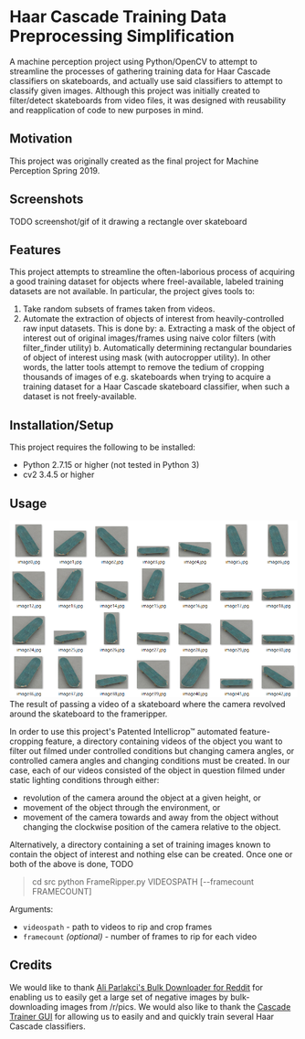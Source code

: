 ﻿# Haar Cascade Training Data Preprocessing Simplification

A machine perception project using Python/OpenCV to attempt to streamline the processes of gathering training data for Haar Cascade classifiers on skateboards, and actually use said classifiers to attempt to classify given images.
Although this project was initially created to filter/detect skateboards from video files, it was designed with reusability and reapplication of code to new purposes in mind.

## Motivation

This project was originally created as the final project for Machine Perception Spring 2019.

## Screenshots

TODO screenshot/gif of it drawing a rectangle over skateboard

## Features

This project attempts to streamline the often-laborious process of acquiring a good training dataset for objects where freel-available, labeled training datasets are not available.
In particular, the project gives tools to:
1. Take random subsets of frames taken from videos.
2. Automate the extraction of objects of interest from heavily-controlled raw input datasets. This is done by:
	a. Extracting a mask of the object of interest out of original images/frames using naive color filters (with filter_finder utility)
	b. Automatically determining rectangular boundaries of object of interest using mask (with autocropper utility).
In other words, the latter tools attempt to remove the tedium of cropping thousands of images of e.g. skateboards when trying to acquire a training dataset for a Haar Cascade skateboard classifier, when such a dataset is not freely-available.

## Installation/Setup

This project requires the following to be installed:

- Python 2.7.15 or higher (not tested in Python 3)
- cv2 3.4.5 or higher

## Usage
![[example generated images]](docs/example_images.png "example generated images")
The result of passing a video of a skateboard where the camera revolved around the skateboard to the frameripper.

In order to use this project's Patented Intellicrop™ automated feature-cropping feature, a directory containing videos of the object you want to filter out filmed under controlled conditions but changing camera angles, or controlled camera angles and changing conditions must be created. In our case, each of our videos consisted of the object in question filmed under static lighting conditions through either:
* revolution of the camera around the object at a given height, or
* movement of the object through the environment, or
* movement of the camera towards and away from the object without changing the clockwise position of the camera relative to the object.

Alternatively, a directory containing a set of training images known to contain the object of interest and nothing else can be created.
Once one or both of the above is done, TODO

> cd src
> python FrameRipper.py VIDEOSPATH [--framecount FRAMECOUNT] 

Arguments:
- `videospath` - path to videos to rip and crop frames
- `framecount` *(optional)* - number of frames to rip for each video


## Credits

We would like to thank [Ali Parlakci's Bulk Downloader for Reddit](https://aliparlakci.github.io/bulk-downloader-for-reddit/) for enabling us to easily get a large set of negative images by bulk-downloading images from /r/pics.
We would also like to thank the [Cascade Trainer GUI](http://amin-ahmadi.com/cascade-trainer-gui/) for allowing us to easily and and quickly train several Haar Cascade classifiers.
